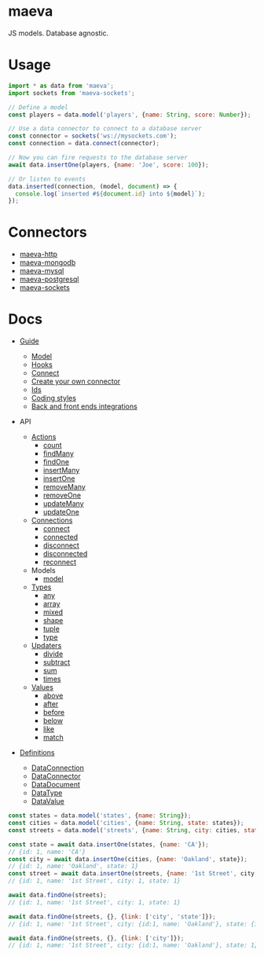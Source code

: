 maeva
===

JS models. Database agnostic.

# Usage

```js
import * as data from 'maeva';
import sockets from 'maeva-sockets';

// Define a model
const players = data.model('players', {name: String, score: Number});

// Use a data connector to connect to a database server
const connector = sockets('ws://mysockets.com');
const connection = data.connect(connector);

// Now you can fire requests to the database server
await data.insertOne(players, {name: 'Joe', score: 100});

// Or listen to events
data.inserted(connection, (model, document) => {
  console.log(`inserted #${document.id} into ${model}`);
});
```

# Connectors

- [maeva-http](https://npmjs.org/packages/maeva-http)
- [maeva-mongodb](https://npmjs.org/packages/maeva-mongodb)
- [maeva-mysql](https://npmjs.org/packages/maeva-mysql)
- [maeva-postgresql](https://npmjs.org/packages/maeva-postgresql)
- [maeva-sockets](https://npmjs.org/packages/maeva-sockets)

# Docs

- [Guide](doc/guides/)
  - [Model](doc/guides/Model.md)
  - [Hooks](doc/guides/Hooks.md)
  - [Connect](doc/guides/Connect.md)
  - [Create your own connector](doc/guides/Create%20your%20own%20connector.md)
  - [Ids](doc/guides/Ids.md)
  - [Coding styles](doc/guides/Coding%20styles.md)
  - [Back and front ends integrations](doc/guides/Back%20and%20front%20ends%20integrations.md)
- API
  - [Actions](./doc/actions)
    - [count](./doc/actions/Count.md)
    - [findMany](./doc/actions/FindMany.md)
    - [findOne](./doc/actions/FindOne.md)
    - [insertMany](./doc/actions/InsertMany.md)
    - [insertOne](./doc/actions/InsertOne.md)
    - [removeMany](./doc/actions/RemoveMany.md)
    - [removeOne](./doc/actions/RemoveOne.md)
    - [updateMany](./doc/actions/UpdateMany.md)
    - [updateOne](./doc/actions/UpdateOne.md)
  - [Connections](./doc/connections)
    - [connect](./doc/connections/Connect.md)
    - [connected](./doc/connections/Connected.md)
    - [disconnect](./doc/connections/Disconnect.md)
    - [disconnected](./doc/connections/Disconnected.md)
    - [reconnect](./doc/connections/Reconnect.md)
  - Models
    - [model](./doc/guides/Model.md)
  - [Types](./doc/types)
    - [any](./doc/types/Any.md)
    - [array](./doc/types/Array.md)
    - [mixed](./doc/types/Mixed.md)
    - [shape](./doc/types/Shape.md)
    - [tuple](./doc/types/Tuple.md)
    - [type](./doc/types/Type.md)
  - [Updaters](./doc/updaters)
    - [divide](./doc/updaters/Divide.md)
    - [subtract](./doc/updaters/Subtract.md)
    - [sum](./doc/updaters/Sum.md)
    - [times](./doc/updaters/Times.md)
  - [Values](./doc/values)
    - [above](./doc/values/Above.md)
    - [after](./doc/values/After.md)
    - [before](./doc/values/Before.md)
    - [below](./doc/values/Below.md)
    - [like](./doc/values/Like.md)
    - [match](./doc/values/Match.md)

- [Definitions](./doc/definitions)
  - [DataConnection](./doc/definitions/DataConnection.md)
  - [DataConnector](./doc/definitions/DataConnector.md)
  - [DataDocument](./doc/definitions/DataDocument.md)
  - [DataType](./doc/definitions/DataType.md)
  - [DataValue](./doc/definitions/DataValue.md)

```javascript
const states = data.model('states', {name: String});
const cities = data.model('cities', {name: String, state: states});
const streets = data.model('streets', {name: String, city: cities, state: states});

const state = await data.insertOne(states, {name: 'CA'});
// {id: 1, name: 'CA'}
const city = await data.insertOne(cities, {name: 'Oakland', state});
// {id: 1, name: 'Oakland', state: 1}
const street = await data.insertOne(streets, {name: '1st Street', city, state});
// {id: 1, name: '1st Street', city: 1, state: 1}

await data.findOne(streets);
// {id: 1, name: '1st Street', city: 1, state: 1}

await data.findOne(streets, {}, {link: ['city', 'state']});
// {id: 1, name: '1st Street', city: {id:1, name: 'Oakland'}, state: {id: 1, name: 'CA'}}

await data.findOne(streets, {}, {link: ['city']});
// {id: 1, name: '1st Street', city: {id:1, name: 'Oakland'}, state: 1}
```

